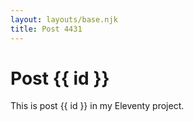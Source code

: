 ```yaml
---
layout: layouts/base.njk
title: Post 4431
---
```


# Post {{ id }}

This is post {{ id }} in my Eleventy project.
